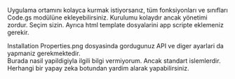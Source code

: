 <p>
Uygulama ortamını kolayca kurmak istiyorsanız, tüm fonksiyonları ve sınıfları Code.gs modülüne ekleyebilirsiniz. Kurulumu kolaydır ancak yönetimi zordur. Seçim sizin. Ayrıca html template dosyalarini app scripte eklemeniz gerekir.<br>
</p>
<p>
Installation Properties.png dosyasinda gordugunuz API ve diger ayarlari da yapmaniz gerekmektedir. <br>
Burada nasil yapildigiyla ilgili bilgi vermiyorum. Ancak standart islemlerdir. Herhangi bir yapay zeka botundan yardim alarak yapabilirsiniz.
</p>
